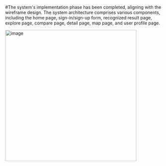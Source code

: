 #The system's implementation phase has been completed, aligning with the wireframe design. The system architecture comprises various components, including the home page, sign-in/sign-up form, recognized result page, explore page, compare page, detail page, map page, and user profile page.

<img width="422" style="position: center" alt="image" src="https://github.com/novailable/Aves/assets/97833342/a3037175-5fcf-4ef2-9e8f-a4c3b7be3a2f">

